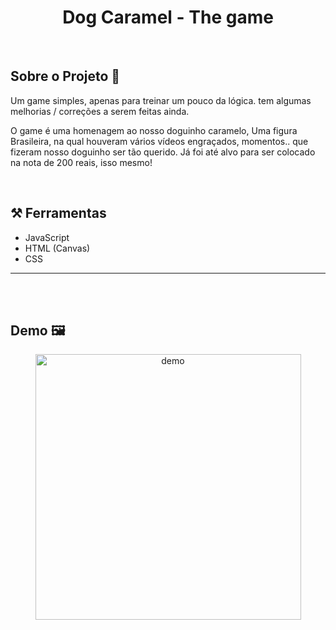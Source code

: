 <h1 style="text-align: center; font-weight: bold;">Dog Caramel - The game</h1>


<br>

## Sobre o Projeto 💬


Um game simples, apenas para treinar um pouco da lógica. tem algumas melhorias / correções a serem feitas ainda.

O game é uma homenagem ao nosso doguinho caramelo, Uma figura Brasileira, na qual houveram vários vídeos engraçados, momentos.. que fizeram nosso doguinho ser tão querido.  Já foi até alvo para ser colocado na nota de 200 reais, isso mesmo!

<br>

## ⚒️ Ferramentas 


- JavaScript
- HTML (Canvas)
- CSS

---
<br><br>

## Demo 🖼️

<div align="center" >
  
  <img src="https://i.imgur.com/0SUkyyu.png" alt="demo" height="425">
  
</div>


